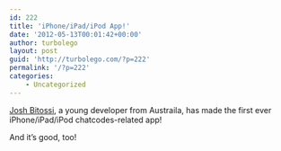 ```yaml
---
id: 222
title: 'iPhone/iPad/iPod App!'
date: '2012-05-13T00:01:42+00:00'
author: turbolego
layout: post
guid: 'http://turbolego.com/?p=222'
permalink: '/?p=222'
categories:
    - Uncategorized
---
```


[Josh Bitossi](http://www.facebook.com/joshua.bitossi "http://www.facebook.com/joshua.bitossi"), a young developer from Austraila, has made the first ever iPhone/iPad/iPod chatcodes-related app!

And it’s good, too!